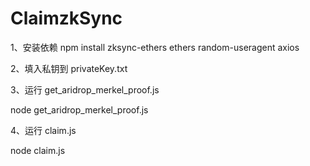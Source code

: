 # ClaimzkSync
1、安装依赖
npm install zksync-ethers ethers random-useragent axios

2、填入私钥到 privateKey.txt

3、运行 get_aridrop_merkel_proof.js

node get_aridrop_merkel_proof.js

4、运行 claim.js

node claim.js

